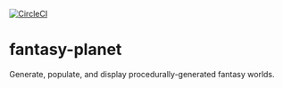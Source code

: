 [![CircleCI](https://circleci.com/gh/eliottgray/fantasy-planet/tree/main.svg?style=svg)](https://circleci.com/gh/eliottgray/fantasy-planet/tree/main)

# fantasy-planet
Generate, populate, and display procedurally-generated fantasy worlds.
